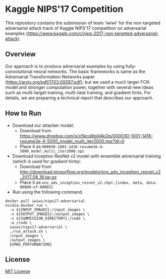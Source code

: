 # Kaggle NIPS'17 Competition

This repository contains the submission of team 'iwiwi' for the non-targeted adversarial attack track of Kaggle NIPS'17 competition on adversarial examples (https://www.kaggle.com/c/nips-2017-non-targeted-adversarial-attack).

## Overview

Our approach is to produce adversarial examples by using fully-convolutional neural networks. The basic frameworks is same as the Adversarial Transformation Networks paper (https://arxiv.org/pdf/1703.09387.pdf), but we used a much larger FCN model and stronger computation power, together with several new ideas such as multi-target training, multi-task training, and gradient hints. For details, we are preparing a technical report that describes our approach.


## How to Run

* Download our attacker model:
	* Download from https://www.dropbox.com/s/x5kcq8gjil4kj2p/000030-1001-1416-resume3e-4-5000_model_multi_iter2000.npz?dl=0
	* Place it as `000030-1001-1416-resume3e-4-5000_model_multi_iter2000.npz`
* Download Inception ResNet v2 model with ensemble adversarial training (which is used for gradient hints):
	* Download from http://download.tensorflow.org/models/ens_adv_inception_resnet_v2_2017_08_18.tar.gz 
	* Place it as `ens_adv_inception_resnet_v2.ckpt.{index, meta, data-00000-of-00001}`
* Run using the following command.

```
docker pull iwiwi/nips17-adversarial
nvidia-docker run \
  -v ${INPUT_IMAGES}:/input_images \
  -v ${OUTPUT_IMAGES}:/output_images \
  -v ${SUBMISSION_DIRECTORY}:/code \
  -w /code \
  iwiwi/nips17-adversarial \
  ./run_attack.sh \
  /input_images \
  /output_images \
  ${MAX_PERTURBATION}
```

## License

[MIT License](LICENSE)
